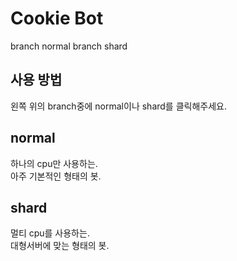 # Cookie Bot

branch normal
branch shard

## 사용 방법

왼쪽 위의 branch중에 normal이나 shard를 클릭해주세요.

## normal

하나의 cpu만 사용하는.  
아주 기본적인 형태의 봇.

## shard

멀티 cpu를 사용하는.  
대형서버에 맞는 형태의 봇.